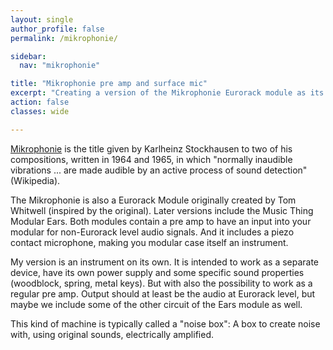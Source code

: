 ```yaml
---
layout: single
author_profile: false
permalink: /mikrophonie/

sidebar:
  nav: "mikrophonie"

title: "Mikrophonie pre amp and surface mic"
excerpt: "Creating a version of the Mikrophonie Eurorack module as its own instrument"
action: false
classes: wide

---
```

[Mikrophonie](https://en.wikipedia.org/wiki/Mikrophonie_(Stockhausen)) is the title given by Karlheinz Stockhausen to two of his compositions, written in 1964 and 1965, in which "normally inaudible vibrations ... are made audible by an active process of sound detection" (Wikipedia).

The Mikrophonie is also a Eurorack Module originally created by Tom Whitwell (inspired by the original). Later versions include the Music Thing Modular Ears. Both modules contain a pre amp to have an input into your modular for non-Eurorack level audio signals. And it includes a piezo contact microphone, making you modular case itself an instrument.

My version is an instrument on its own. It is intended to work as a separate device, have its own power supply and some specific sound properties (woodblock, spring, metal keys). But with also the possibility to work as a regular pre amp. Output should at least be the audio at Eurorack level, but maybe we include some of the other circuit of the Ears module as well.

This kind of machine is typically called a "noise box": A box to create noise with, using original sounds, electrically amplified.
